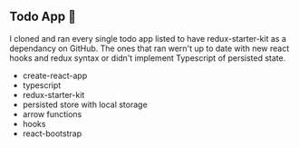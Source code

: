 ## Todo App 📝
I cloned and ran every single todo app listed to have redux-starter-kit as a dependancy on GitHub. The ones that ran wern't up to date with new react hooks and redux syntax or didn't implement Typescript of persisted state.

- create-react-app
- typescript
- redux-starter-kit
- persisted store with local storage
- arrow functions
- hooks
- react-bootstrap
